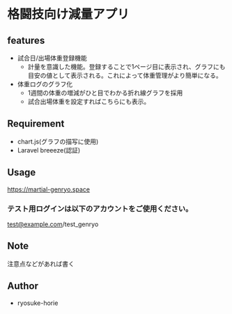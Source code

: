 # 格闘技向け減量アプリ

## features
- 試合日/出場体重登録機能
    - 計量を意識した機能。登録することで1ページ目に表示され、グラフにも目安の値として表示される。これによって体重管理がより簡単になる。
- 体重ログのグラフ化
    - 1週間の体重の増減がひと目でわかる折れ線グラフを採用
    - 試合出場体重を設定すればこちらにも表示。

## Requirement
- chart.js(グラフの描写に使用)
- Laravel breeeze(認証)

## Usage
https://martial-genryo.space

### テスト用ログインは以下のアカウントをご使用ください。
test@example.com/test_genryo


## Note
 
注意点などがあれば書く
 
## Author
* ryosuke-horie
